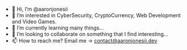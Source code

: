 - 👋 Hi, I’m @aaronjonesii
- 👀 I’m interested in CyberSecurity, CryptoCurrency, Web Development and Video Games.
- 🌱 I’m currently learning many things...
- 💞️ I’m looking to collaborate on something that I find interesting...
- 📫 How to reach me? Email me -> contact@aaronjonesii.dev

<!---
aaronjonesii/aaronjonesii is a ✨ special ✨ repository because its `README.md` (this file) appears on your GitHub profile.
You can click the Preview link to take a look at your changes.
--->
